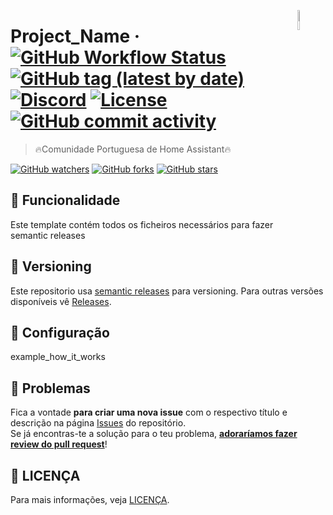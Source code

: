 [<img src="https://avatars.githubusercontent.com/u/88738079?s=400&u=ca61a124c283d03a55afefbb7b9b98dfbd6e135e&v=4" alt="Logo of the project" align="right" width="9%" height="9%">](https://forum.cpha.pt/)

# Project_Name &middot; [![GitHub Workflow Status](https://img.shields.io/github/workflow/status/CPHApt/XXXXXX/Semantic%20Release?style=plastic&logo=github)](../../actions) [![GitHub tag (latest by date)](https://img.shields.io/github/v/tag/CPHApt/XXXXXX?style=plastic&logo=github)](../../releases) [![Discord](https://img.shields.io/discord/494714310518505472?style=plastic&logo=discord)](https://discord.gg/Mh9mTEA) [![License](https://img.shields.io/github/license/CPHApt/XXXXXX?style=plastic&logo=github)](LICENSE) [![GitHub commit activity](https://img.shields.io/github/commit-activity/w/CPHApt/XXXXXX?style=plastic&logo=github)](../../pulls)
> 🔥Comunidade Portuguesa de Home Assistant🔥  

[![GitHub watchers](https://img.shields.io/github/watchers/CPHApt/XXXXXX.svg?style=social&label=Watch)](../../watchers/) 
[![GitHub forks](https://img.shields.io/github/forks/CPHApt/XXXXXX.svg?style=social&label=Fork)](../../network/)
[![GitHub stars](https://img.shields.io/github/stars/CPHApt/XXXXXX.svg?style=social&label=Star)](../../stargazers/)


## :rocket: Funcionalidade

Este template contém todos os ficheiros necessários para fazer semantic releases

## :tada: Versioning

Este repositorio usa [semantic releases](https://github.com/semantic-release/semantic-release) para versioning. Para outras versões disponíveis vê [Releases](../../releases).

## :construction_worker: Configuração

example_how_it_works

## :bug: Problemas

Fica a vontade **para criar uma nova issue** com o respectivo título e descrição na página [Issues](../../issues) do repositório.  
Se já encontras-te a solução para o teu problema, [**adoraríamos fazer review do pull request**](../../pull)!

## :closed_book: LICENÇA

Para mais informações, veja [LICENÇA](LICENSE).
